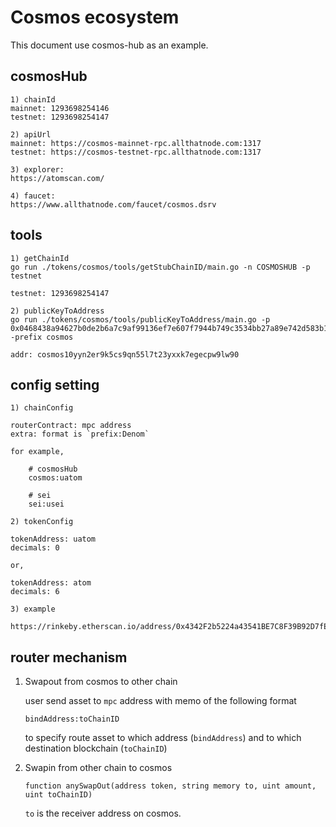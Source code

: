 # Cosmos ecosystem

This document use cosmos-hub as an example.

## cosmosHub

```text
1) chainId
mainnet: 1293698254146
testnet: 1293698254147

2) apiUrl
mainnet: https://cosmos-mainnet-rpc.allthatnode.com:1317
testnet: https://cosmos-testnet-rpc.allthatnode.com:1317

3) explorer:
https://atomscan.com/

4) faucet:
https://www.allthatnode.com/faucet/cosmos.dsrv
```

## tools

```text
1) getChainId
go run ./tokens/cosmos/tools/getStubChainID/main.go -n COSMOSHUB -p testnet

testnet: 1293698254147

2) publicKeyToAddress
go run ./tokens/cosmos/tools/publicKeyToAddress/main.go -p 0x0468438a94627b0de2b6a7c9af99136ef7e607f7944b749c3534bb27a89e742d583b1c8b3aecfae45dea2ac58730aa6ba654c73c435d44755e5cd1500c8f4d036b -prefix cosmos

addr: cosmos10yyn2er9k5cs9qn55l7t23yxxk7egecpw9lw90
```

## config setting

```text
1) chainConfig

routerContract: mpc address
extra: format is `prefix:Denom`

for example,

    # cosmosHub
    cosmos:uatom

    # sei
    sei:usei

2) tokenConfig

tokenAddress: uatom
decimals: 0

or,

tokenAddress: atom
decimals: 6

3) example

https://rinkeby.etherscan.io/address/0x4342F2b5224a43541BE7C8F39B92D7fEaA74d038
```

## router mechanism

1. Swapout from cosmos to other chain

    user send asset to `mpc` address with memo of the following format

    ```text
    bindAddress:toChainID
    ```

    to specify route asset to which address (`bindAddress`)
    and to which destination blockchain (`toChainID`)

2. Swapin from other chain to cosmos

    ```solidity
    function anySwapOut(address token, string memory to, uint amount, uint toChainID)
    ```

    `to` is the receiver address on cosmos.
